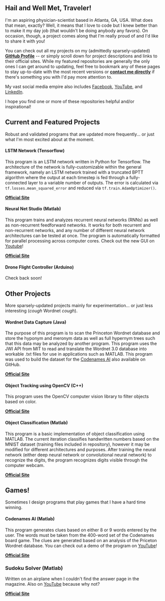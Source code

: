 ## Hail and Well Met, Traveler!

I'm an aspiring physician-scientist based in Atlanta, GA, USA. What does that mean, exactly? Well, it means that I love to code but I knew better than to make it my day job (that wouldn't be doing anybody any favors). On occasion, though, a project comes along that I'm really proud of and I'd like to share it with you! 

You can check out all my projects on my (admittedly sparsely-updated) **[GitHub Profile](https://github.com/jonzia)** -- or simply scroll down for project descriptions and links to their official sites. While my featured repositories are generally the only ones I can get around to updating, feel free to bookmark any of these pages to stay up-to-date with the most recent versions or **[contact me directly](https://www.jonzia.me)** if there's something you with I'd pay more attention to.

My vast social media empire also includes [Facebook](https://www.facebook.com/jonathanzia), [YouTube](https://www.youtube.com/channel/UCYiktVuCaENeUPtyB5fBQuw/featured?disable_polymer=1), and [LinkedIn](https://www.linkedin.com/in/jonathanzia/).

I hope you find one or more of these repositories helpful and/or inspirational!


## Current and Featured Projects
Robust and validated programs that are updated more frequently... or just what I'm most excited about at the moment.

#### LSTM Network (Tensorflow)
This program is an LSTM network written in Python for Tensorflow. The architecture of the network is fully-customizable within the general framework, namely an LSTM network trained with a truncated BPTT algorithm where the output at each timestep is fed through a fully-connected layer to a variable number of outputs. The error is calculated via `tf.losses.mean_squared_error` and reduced via `tf.train.AdamOptimizer()`.

**[Official Site](https://jonzia.github.io/LSTM_Network/)**

#### Neural Net Studio (Matlab)
This program trains and analyzes recurrent neural networks (RNNs) as well as non-recurrent feedforward networks. It works for both recurrent and non-recurrent networks, and any number of different neural network architectures can be tested at once. The program is automatically formatted for parallel processing across computer cores. Check out the new GUI on [Youtube](https://www.youtube.com/watch?v=WBxCHDFzexQ)!

**[Official Site](https://jonzia.github.io/NeuralNetStudio/)**

#### Drone Flight Controller (Arduino)
Check back soon!


## Other Projects
More sparsely-updated projects mainly for experimentation... or just less interesting (*cough* Wordnet *cough*).

#### Wordnet Data Capture (Java)
The purpose of this program is to scan the Princeton Wordnet database and store the hyponym and meronym data as well as full hypernym trees such that this data may be analyzed by another program. This program uses the JWI API from MIT to read and translate the Wordnet 3.0 database into workable .txt files for use in applications such as MATLAB. This program was used to build the dataset for the [Codenames AI](https://github.com/jonzia/Codenames) also available on GitHub.

**[Official Site](https://jonzia.github.io/WordnetDataCapture/)**

#### Object Tracking using OpenCV (C++)
This program uses the OpenCV computer vision library to filter objects based on color.

**[Official Site](https://jonzia.github.io/ObjectTracking/)**

#### Object Classification (Matlab)
This program is a basic implementation of object classification using MATLAB. The current iteration classifies handwritten numbers based on the MNIST dataset (training files included in repository), however it may be modified for different architectures and purposes. After training the neural network (either deep neural network or convolutional neural network) to recognize the digits, the program recognizes digits visible through the computer webcam.

**[Official Site](https://jonzia.github.io/ObjectClassification/)**

## Games!
Sometimes I design programs that play games that I have a hard time winning.

#### Codenames AI (Matlab)
This program generates clues based on either 8 or 9 words entered by the user. The words must be taken from the 400-word set of the Codenames board game. The clues are generated based on an analysis of the Priceton Wordnet database. You can check out a demo of the program on [YouTube](https://youtu.be/yX2YkhvAtM4)!

**[Official Site](https://jonzia.github.io/Codenames/)**

### Sudoku Solver (Matlab)
Written on an airplane when I couldn't find the answer page in the magazine. Also on [YouTube](https://youtu.be/QC-4RXylWQ0) because why not?

**[Official Site](https://jonzia.github.io/Sudoku/)**
